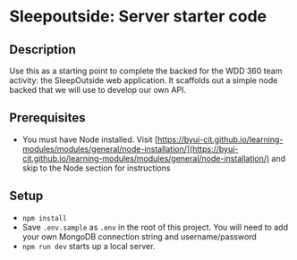 # Sleepoutside: Server starter code

## Description

Use this as a starting point to complete the backed for the WDD 360 team activity: the SleepOutside web application. It scaffolds out a simple node backed that we will use to develop our own API.

## Prerequisites

- You must have Node installed. Visit [https://byui-cit.github.io/learning-modules/modules/general/node-installation/](https://byui-cit.github.io/learning-modules/modules/general/node-installation/) and skip to the Node section for instructions

## Setup

- `npm install`
- Save `.env.sample` as `.env` in the root of this project. You will need to add your own MongoDB connection string and username/password
- `npm run dev` starts up a local server.
